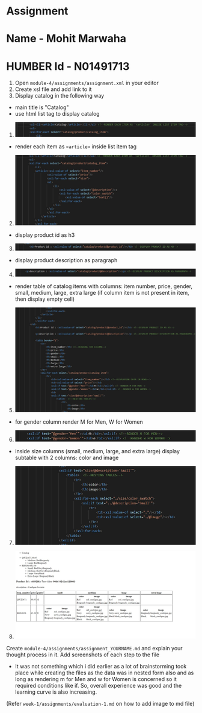 # Assignment
# Name - Mohit Marwaha
# HUMBER Id - N01491713

1. Open `module-4/assignments/assignment.xml` in your editor
2. Create xsl file and add link to it
3. Display catalog in the following way

- main title is "Catalog"
- use html list tag to display catalog
1.  ![image info](../Assets/1.jpg)

- render each item as `<article>` inside list item tag
2.  ![image info](../Assets/2.jpg)

- display product id as h3
3.  ![image info](../Assets/3.jpg)

- display product description as paragraph
4.  ![image info](../Assets/4.jpg)

- render table of catalog items with columns: item number, price, gender, small, medium, large, extra large (if column item is not present in item, then display empty cell)
5.  ![image info](../Assets/5.jpg)

- for gender column render M for Men, W for Women
6.  ![image info](../Assets/6.jpg)

- inside size columns (small, medium, large, and extra large) display subtable with 2 columns: color and image
7.  ![image info](../Assets/7.jpg)

8.  ![image info](../Assets/8.jpg)





Create `module-4/assignments/assignment_YOURNAME.md` and explain your thought process in it. Add screenshots of each step to the file

- It was not something which i did earlier as a lot of brainstorming took place while creating the files as the data was in nested form also and as long as rendering m for Men and w for Women is concerned so it required conditions like if. So, overall experience was good and the learning curve is also increasing. 


(Refer `week-1/assignments/evaluation-1.md` on how to add image to md file)
